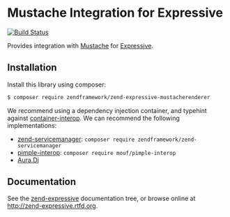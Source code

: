 # Mustache Integration for Expressive

[![Build Status](https://secure.travis-ci.org/mimmi20/zend-expressive-mustacherenderer.svg?branch=master)](https://secure.travis-ci.org/mimmi20/zend-expressive-mustacherenderer)

Provides integration with [Mustache](http://mustache.github.com/) for
[Expressive](https://github.com/zendframework/zend-expressive).

## Installation

Install this library using composer:

```bash
$ composer require zendframework/zend-expressive-mustacherenderer
```

We recommend using a dependency injection container, and typehint against
[container-interop](https://github.com/container-interop/container-interop). We
can recommend the following implementations:

- [zend-servicemanager](https://github.com/zendframework/zend-servicemanager):
  `composer require zendframework/zend-servicemanager`
- [pimple-interop](https://github.com/moufmouf/pimple-interop):
  `composer require mouf/pimple-interop`
- [Aura.Di](https://github.com/auraphp/Aura.Di)

## Documentation

See the [zend-expressive](https://github.com/zendframework/zend-expressive/blob/master/doc/book)
documentation tree, or browse online at http://zend-expressive.rtfd.org.
